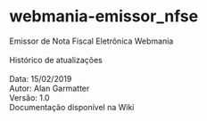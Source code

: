 # webmania-emissor_nfse
Emissor de Nota Fiscal Eletrônica Webmania<br /><br />
Histórico de atualizações <br /><br />
Data: 15/02/2019	<br />
Autor: Alan Garmatter<br />
Versão: 1.0<br />
Documentação disponível na Wiki
